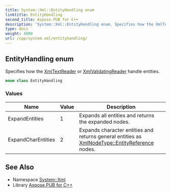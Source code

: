 ```yaml
---
title: System::Xml::EntityHandling enum
linktitle: EntityHandling
second_title: Aspose.PUB for C++
description: 'System::Xml::EntityHandling enum. Specifies how the XmlTextReader or XmlValidatingReader handle entities in C++.'
type: docs
weight: 4800
url: /cpp/system.xml/entityhandling/
---
```

## EntityHandling enum


Specifies how the [XmlTextReader](../xmltextreader/) or [XmlValidatingReader](../xmlvalidatingreader/) handle entities.

```cpp
enum class EntityHandling
```

### Values

| Name | Value | Description |
| --- | --- | --- |
| ExpandEntities | 1 | Expands all entities and returns the expanded nodes. |
| ExpandCharEntities | 2 | Expands character entities and returns general entities as [XmlNodeType::EntityReference](../xmlnodetype/) nodes. |

## See Also

* Namespace [System::Xml](../)
* Library [Aspose.PUB for C++](../../)
